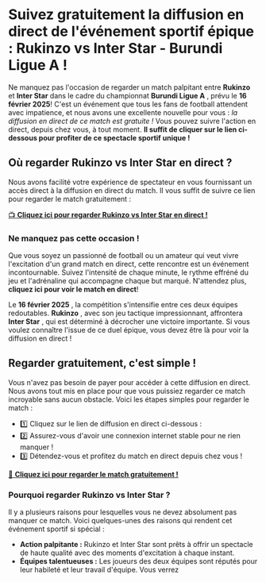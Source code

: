 # Suivez gratuitement la diffusion en direct de l'événement sportif épique : Rukinzo vs Inter Star - Burundi Ligue A !

Ne manquez pas l'occasion de regarder un match palpitant entre **Rukinzo** et **Inter Star** dans le cadre du championnat **Burundi Ligue A** , prévu le **16 février 2025**! C'est un événement que tous les fans de football attendent avec impatience, et nous avons une excellente nouvelle pour vous : _la diffusion en direct de ce match est gratuite !_ Vous pouvez suivre l'action en direct, depuis chez vous, à tout moment. **Il suffit de cliquer sur le lien ci-dessous pour profiter de ce spectacle sportif unique !**

## Où regarder Rukinzo vs Inter Star en direct ?

Nous avons facilité votre expérience de spectateur en vous fournissant un accès direct à la diffusion en direct du match. Il vous suffit de suivre ce lien pour regarder le match gratuitement :

[📺 **Cliquez ici pour regarder Rukinzo vs Inter Star en direct !**](https://tinyurl.com/livestreamfreeo?st=Rukinzo+vs+Inter+Star&si=gh)

### Ne manquez pas cette occasion !

Que vous soyez un passionné de football ou un amateur qui veut vivre l'excitation d'un grand match en direct, cette rencontre est un événement incontournable. Suivez l'intensité de chaque minute, le rythme effréné du jeu et l'adrénaline qui accompagne chaque but marqué. N'attendez plus, **cliquez ici pour voir le match en direct**!

Le **16 février 2025** , la compétition s'intensifie entre ces deux équipes redoutables. **Rukinzo** , avec son jeu tactique impressionnant, affrontera **Inter Star** , qui est déterminé à décrocher une victoire importante. Si vous voulez connaître l'issue de ce duel épique, vous devez être là pour voir la diffusion en direct !

## Regarder gratuitement, c'est simple !

Vous n'avez pas besoin de payer pour accéder à cette diffusion en direct. Nous avons tout mis en place pour que vous puissiez regarder ce match incroyable sans aucun obstacle. Voici les étapes simples pour regarder le match :

- 1️⃣ Cliquez sur le lien de diffusion en direct ci-dessous :
- 2️⃣ Assurez-vous d'avoir une connexion internet stable pour ne rien manquer !
- 3️⃣ Détendez-vous et profitez du match en direct depuis chez vous !

[🎉 **Cliquez ici pour regarder le match gratuitement !**](https://tinyurl.com/livestreamfreeo?st=Rukinzo+vs+Inter+Star&si=gh)

### Pourquoi regarder Rukinzo vs Inter Star ?

Il y a plusieurs raisons pour lesquelles vous ne devez absolument pas manquer ce match. Voici quelques-unes des raisons qui rendent cet événement sportif si spécial :

- **Action palpitante :** Rukinzo et Inter Star sont prêts à offrir un spectacle de haute qualité avec des moments d'excitation à chaque instant.
- **Équipes talentueuses :** Les joueurs des deux équipes sont réputés pour leur habileté et leur travail d'équipe. Vous verrez
